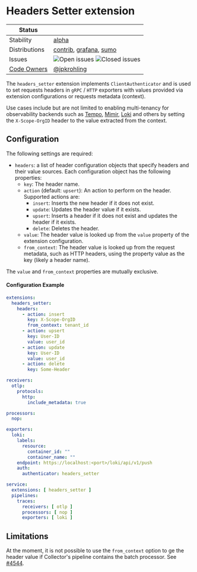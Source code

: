 # Headers Setter extension
<!-- status autogenerated section -->
| Status        |           |
| ------------- |-----------|
| Stability     | [alpha]  |
| Distributions | [contrib], [grafana], [sumo] |
| Issues        | ![Open issues](https://img.shields.io/github/issues-search/open-telemetry/opentelemetry-collector-contrib?query=is%3Aissue%20is%3Aopen%20label%3Aextension%2Fheaderssetter%20&label=open&color=orange&logo=opentelemetry) ![Closed issues](https://img.shields.io/github/issues-search/open-telemetry/opentelemetry-collector-contrib?query=is%3Aissue%20is%3Aclosed%20label%3Aextension%2Fheaderssetter%20&label=closed&color=blue&logo=opentelemetry) |
| [Code Owners](https://github.com/open-telemetry/opentelemetry-collector-contrib/blob/main/CONTRIBUTING.md#becoming-a-code-owner)    | [@jpkrohling](https://www.github.com/jpkrohling) |

[alpha]: https://github.com/open-telemetry/opentelemetry-collector#alpha
[contrib]: https://github.com/open-telemetry/opentelemetry-collector-releases/tree/main/distributions/otelcol-contrib
[grafana]: https://github.com/grafana/agent
[sumo]: https://github.com/SumoLogic/sumologic-otel-collector
<!-- end autogenerated section -->

The `headers_setter` extension implements `ClientAuthenticator` and is used to
set requests headers in `gRPC` / `HTTP` exporters with values provided via
extension configurations or requests metadata (context).

Use cases include but are not limited to enabling multi-tenancy for observability
backends such as [Tempo], [Mimir], [Loki] and others by setting the `X-Scope-OrgID`
header to the value extracted from the context.

## Configuration

The following settings are required:

- `headers`: a list of header configuration objects that specify headers and
  their value sources. Each configuration object has the following properties:
    - `key`: The header name.
    - `action` (default: `upsert`): An action to perform on the header. Supported actions are:
        - `insert`: Inserts the new header if it does not exist.
        - `update`: Updates the header value if it exists.
        - `upsert`: Inserts a header if it does not exist and updates the header
          if it exists.
        - `delete`: Deletes the header.
    - `value`: The header value is looked up from the `value` property of the
      extension configuration.
    - `from_context`: The header value is looked up from the request metadata,
      such as HTTP headers, using the property value as the key (likely a header
      name).

The `value` and `from_context` properties are mutually exclusive.

#### Configuration Example

```yaml
extensions:
  headers_setter:
    headers:
      - action: insert
        key: X-Scope-OrgID
        from_context: tenant_id
      - action: upsert
        key: User-ID
        value: user_id
      - action: update
        key: User-ID
        value: user_id
      - action: delete
        key: Some-Header

receivers:
  otlp:
    protocols:
      http:
        include_metadata: true

processors:
  nop:

exporters:
  loki:
    labels:
      resource:
        container_id: ""
        container_name: ""
    endpoint: https://localhost:<port>/loki/api/v1/push
    auth:
      authenticator: headers_setter

service:
  extensions: [ headers_setter ]
  pipelines:
    traces:
      receivers: [ otlp ]
      processors: [ nop ]
      exporters: [ loki ]
```

## Limitations

At the moment, it is not possible to use the `from_context` option to ge the
header value if Collector's pipeline contains the batch processor. See [#4544].


[alpha]: https://github.com/open-telemetry/opentelemetry-collector#alpha
[contrib]: https://github.com/open-telemetry/opentelemetry-collector-releases/tree/main/distributions/otelcol-contrib
[Mimir]: https://grafana.com/oss/mimir/
[Tempo]: https://grafana.com/oss/tempo/
[Loki]: https://grafana.com/oss/loki/
[#4544]: https://github.com/open-telemetry/opentelemetry-collector/issues/4544
